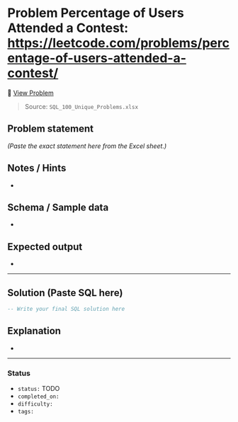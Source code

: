 # Problem Percentage of Users Attended a Contest: https://leetcode.com/problems/percentage-of-users-attended-a-contest/

🔗 [View Problem](https://leetcode.com/problems/percentage-of-users-attended-a-contest/)

> Source: `SQL_100_Unique_Problems.xlsx`

## Problem statement
*(Paste the exact statement here from the Excel sheet.)*

## Notes / Hints
- 

## Schema / Sample data
- 

## Expected output
- 

---

## Solution (Paste SQL here)
```sql
-- Write your final SQL solution here
```

## Explanation
- 

---

### Status
- `status:` TODO
- `completed_on:` 
- `difficulty:` 
- `tags:` 
